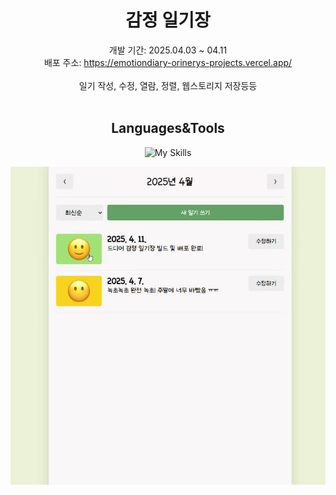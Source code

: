 <div align="center">
  
# 감정 일기장
개발 기간: 2025.04.03 ~ 04.11 <br/>
배포 주소: https://emotiondiary-orinerys-projects.vercel.app/ <br/><br/>
일기 작성, 수정, 열람, 정렬, 웹스토리지 저장등등 <br/><br/>

## Languages&Tools
![My Skills](https://skillicons.dev/icons?i=react,vite,js,html,css)

![emotionDiaryPreview](https://github.com/orinery/2025_emotionDiary/blob/main/emotiondiary/public/diaryPreview.gif)

</div>
